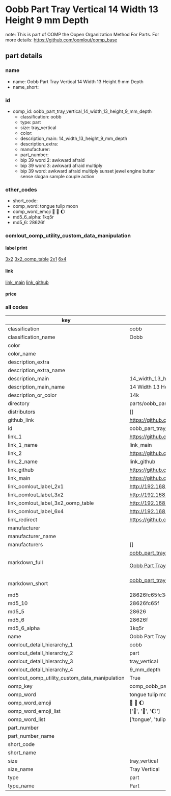 # Oobb Part Tray Vertical 14 Width 13 Height 9 mm Depth  

note: This is part of OOMP the Oopen Organization Method For Parts. For more details: https://github.com/oomlout/oomp_base

##  part details
  







### name
* name: Oobb Part Tray Vertical 14 Width 13 Height 9 mm Depth
* name_short: 
### id
* oomp_id: oobb_part_tray_vertical_14_width_13_height_9_mm_depth
  * classification: oobb
  * type: part
  * size: tray_vertical
  * color: 
  * description_main: 14_width_13_height_9_mm_depth
  * description_extra: 
  * manufacturer: 
  * part_number: 
  * bip 39 word 2: awkward afraid
  * bip 39 word 3: awkward afraid multiply
  * bip 39 word: awkward afraid multiply sunset jewel engine butter sense slogan sample couple action

### other_codes
* short_code: 
* oomp_word: tongue tulip moon
* oomp_word_emoji :tongue: :tulip: :moon:
* md5_6_alpha: 1kq5r
* md5_6: 28626f






### oomlout_oomp_utility_custom_data_manipulation
#### label print
[3x2](http://192.168.1.245:1112/?label=oomp%201kq5r)
[3x2_oomp_table](http://192.168.1.108:1112/?label=oomp%201kq5r)
[2x1](http://192.168.1.242:1112/?label=oomp%201kq5r)
[6x4](http://192.168.1.55:1112/?label=oomp%201kq5r)    

#### link

[link_main](https://github.com/oomlout/oomlout_oomp_version_1_messy/tree/main/parts/oobb_part_tray_vertical_14_width_13_height_9_mm_depth) [link_github](https://github.com/oomlout/oomlout_oomp_version_1_messy/tree/main/parts/oobb_part_tray_vertical_14_width_13_height_9_mm_depth)                             

#### price







### all codes 
| key | value |  
| --- | --- |  
| classification | oobb |  
| classification_name | Oobb |  
| color |  |  
| color_name |  |  
| description_extra |  |  
| description_extra_name |  |  
| description_main | 14_width_13_height_9_mm_depth |  
| description_main_name | 14 Width 13 Height 9 mm Depth |  
| description_or_color | 14k |  
| directory | parts/oobb_part_tray_vertical_14_width_13_height_9_mm_depth |  
| distributors | [] |  
| github_link | https://github.com/oomlout/oomlout_oomp_part_src/tree/main/parts/oobb_part_tray_vertical_14_width_13_height_9_mm_depth |  
| id | oobb_part_tray_vertical_14_width_13_height_9_mm_depth |  
| link_1 | https://github.com/oomlout/oomlout_oomp_version_1_messy/tree/main/parts/oobb_part_tray_vertical_14_width_13_height_9_mm_depth |  
| link_1_name | link_main |  
| link_2 | https://github.com/oomlout/oomlout_oomp_version_1_messy/tree/main/parts/oobb_part_tray_vertical_14_width_13_height_9_mm_depth |  
| link_2_name | link_github |  
| link_github | https://github.com/oomlout/oomlout_oomp_version_1_messy/tree/main/parts/oobb_part_tray_vertical_14_width_13_height_9_mm_depth |  
| link_main | https://github.com/oomlout/oomlout_oomp_version_1_messy/tree/main/parts/oobb_part_tray_vertical_14_width_13_height_9_mm_depth |  
| link_oomlout_label_2x1 | http://192.168.1.242:1112/?label=oomp%201kq5r |  
| link_oomlout_label_3x2 | http://192.168.1.245:1112/?label=oomp%201kq5r |  
| link_oomlout_label_3x2_oomp_table | http://192.168.1.108:1112/?label=oomp%201kq5r |  
| link_oomlout_label_6x4 | http://192.168.1.55:1112/?label=oomp%201kq5r |  
| link_redirect | https://github.com/oomlout/oomlout_oomp_version_1_messy/tree/main/parts/oobb_part_tray_vertical_14_width_13_height_9_mm_depth |  
| manufacturer |  |  
| manufacturer_name |  |  
| manufacturers | [] |  
| markdown_full | [oobb_part_tray_vertical_14_width_13_height_9_mm_depth](none)<br>[](none)<br>[Oobb Part Tray Vertical 14 Width 13 Height 9 Mm Depth](none)<br><br> |  
| markdown_short | [oobb_part_tray_vertical_14_width_13_height_9_mm_depth](none)<br><br> |  
| md5 | 28626fc65fc3c3e929bbfd9922c12086 |  
| md5_10 | 28626fc65f |  
| md5_5 | 28626 |  
| md5_6 | 28626f |  
| md5_6_alpha | 1kq5r |  
| name | Oobb Part Tray Vertical 14 Width 13 Height 9 mm Depth |  
| oomlout_detail_hierarchy_1 | oobb |  
| oomlout_detail_hierarchy_2 | part |  
| oomlout_detail_hierarchy_3 | tray_vertical |  
| oomlout_detail_hierarchy_4 | 9_mm_depth |  
| oomlout_oomp_utility_custom_data_manipulation | True |  
| oomp_key | oomp_oobb_part_tray_vertical_14_width_13_height_9_mm_depth |  
| oomp_word | tongue tulip moon |  
| oomp_word_emoji | :tongue: :tulip: :moon: |  
| oomp_word_emoji_list | [':tongue:', ':tulip:', ':moon:'] |  
| oomp_word_list | ['tongue', 'tulip', 'moon'] |  
| part_number |  |  
| part_number_name |  |  
| short_code |  |  
| short_name |  |  
| size | tray_vertical |  
| size_name | Tray Vertical |  
| type | part |  
| type_name | Part |  
